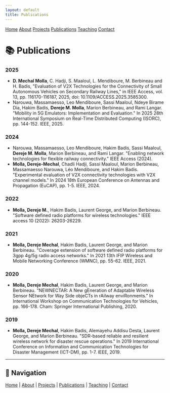 ```yaml
---
layout: default
title: Publications
---
```


<div class="navbar">
  <a href="/">Home</a>
  <a href="/about">About</a>
  <a href="/projects">Projects</a>
  <a href="/publications">Publications</a>
  <a href="/teaching">Teaching</a>
  <a href="/contact">Contact</a>
</div>

# 📚 Publications

### 2025
- **D. Mechal Molla**, C. Hadji, S. Maaloul, L. Mendiboure, M. Berbineau and H. Badis, "Evaluation of V2X Technologies for the Connectivity of Small Autonomous Vehicles on Secondary Railway Lines," in IEEE Access, vol. 13, pp. 116170-116187, 2025, doi: 10.1109/ACCESS.2025.3585300.
- Narouwa, Massamaesso, Leo Mendiboure, Sassi Maaloul, Ndeye Birame Dia, Hakim Badis, **Dereje M. Molla**, Marion Berbineau, and Rami Langar. "Mobility in 5G Emulators: Implementation and Evaluation." In 2025 28th International Symposium on Real-Time Distributed Computing (ISORC), pp. 144-152. IEEE, 2025.

### 2024
- Narouwa, Massamaesso, Leo Mendiboure, Hakim Badis, Sassi Maaloul, **Dereje M. Molla**, Marion Berbineau, and Rami Langar. "Enabling network technologies for flexible railway connectivity." IEEE Access (2024).
- **Molla, Dereje-Mechal**, Chadli Hadji, Sassi Maaloul, Marion Berbineau, Massamaesso Narouwa, Léo Mendiboure, and Hakim Badis. "Experimental evaluation of V2X connectivity technologies with V2X channel models." In 2024 18th European Conference on Antennas and Propagation (EuCAP), pp. 1-5. IEEE, 2024.

### 2022
- **Molla, Dereje M.**, Hakim Badis, Laurent George, and Marion Berbineau. "Software defined radio platforms for wireless technologies." IEEE access 10 (2022): 26203-26229.

### 2021
- **Molla, Dereje Mechal**, Hakim Badis, Laurent George, and Marion Berbineau. "Coverage extension of software defined radio platforms for 3gpp 4g/5g radio access networks." In 2021 13th IFIP Wireless and Mobile Networking Conference (WMNC), pp. 55-62. IEEE, 2021.


### 2020
- **Molla, Dereje Mechal**, Hakim Badis, Laurent George, and Marion Berbineau. "NEWNECTAR: A New gEneration of Adaptable Wireless Sensor NEtwork for Way Side objeCTs in rAilway enviRonments." In International Workshop on Communication Technologies for Vehicles, pp. 166-178. Cham: Springer International Publishing, 2020.

### 2019
- **Molla, Dereje Mechal**, Hakim Badis, Alemayehu Addisu Desta, Laurent George, and Marion Berbineau. "SDR-based reliable and resilient wireless network for disaster rescue operations." In 2019 International Conference on Information and Communication Technologies for Disaster Management (ICT-DM), pp. 1-7. IEEE, 2019.

---

## 🔗 Navigation
[Home](/) | [About](about.md) | [Projects](projects.md) | [Publications](publications.md) | [Teaching](teaching.md) | [Contact](contact.md)

